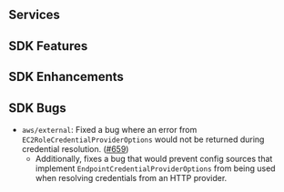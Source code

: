 Services
---

SDK Features
---

SDK Enhancements
---

SDK Bugs
---
* `aws/external`: Fixed a bug where an error from `EC2RoleCredentialProviderOptions` would not be returned during credential resolution. ([#659](https://github.com/aws/aws-sdk-go-v2/pull/659))
  * Additionally, fixes a bug that would prevent config sources that implement `EndpointCredentialProviderOptions`  from being used when resolving credentials from an HTTP provider.
